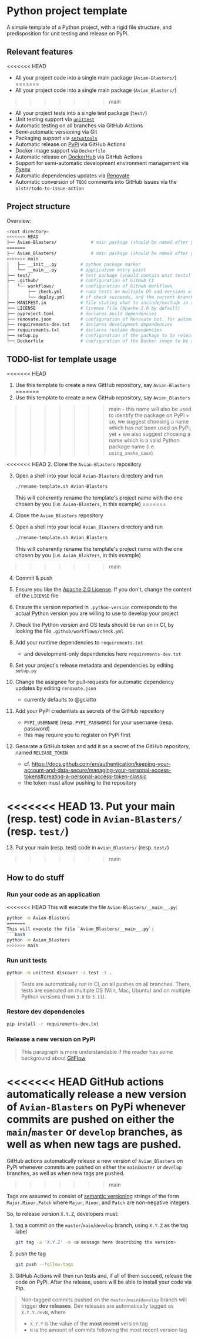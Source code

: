 # Python project template

A simple template of a Python project, with a rigid file structure, and predisposition for unit testing and release on PyPi.

## Relevant features

<<<<<<< HEAD
- All your project code into a single main package (`Avian-Blasters/`)
=======
- All your project code into a single main package (`Avian_Blasters/`)
>>>>>>> main
- All your project tests into a single test package (`test/`)
- Unit testing support via [`unittest`](https://docs.python.org/3/library/unittest.html)
- Automatic testing on all branches via GitHub Actions
- Semi-automatic versioning via Git
- Packaging support via [`setuptools`](https://setuptools.pypa.io/en/latest/setuptools.html)
- Automatic release on [PyPi](https://pypi.org/) via GitHub Actions
- Docker image support via `Dockerfile`
- Automatic release on [DockerHub](https://hub.docker.com/) via GitHub Actions
- Support for semi-automatic development environment management via [Pyenv](https://github.com/pyenv/pyenv)
- Automatic dependencies updates via [Renovate](https://docs.renovatebot.com/)
- Automatic conversion of `TODO` comments into GitHub issues via the `alstr/todo-to-issue-action`

## Project structure 

Overview:
```bash
<root directory>
<<<<<<< HEAD
├── Avian-Blasters/             # main package (should be named after your project)
=======
├── Avian_Blasters/             # main package (should be named after your project)
>>>>>>> main
│   ├── __init__.py         # python package marker
│   └── __main__.py         # application entry point
├── test/                   # test package (should contain unit tests)
├── .github/                # configuration of GitHub CI
│   └── workflows/          # configuration of GitHub Workflows
│       ├── check.yml       # runs tests on multiple OS and versions of Python
│       └── deploy.yml      # if check succeeds, and the current branch is one of {main, master}, triggers automatic releas on PyPi
├── MANIFEST.in             # file stating what to include/exclude in releases 
├── LICENSE                 # license file (Apache 2.0 by default)
├── pyproject.toml          # declares build dependencies
├── renovate.json           # configuration of Renovate bot, for automatic dependency updates
├── requirements-dev.txt    # declares development dependencies
├── requirements.txt        # declares runtime dependencies
├── setup.py                # configuration of the package to be released on Pypi
└── Dockerfile              # configuration of the Docker image to be realsed on Dockerhub
```

## TODO-list for template usage

<<<<<<< HEAD
1. Use this template to create a new GitHub repository, say `Avian-Blasters`
=======
1. Use this template to create a new GitHub repository, say `Avian_Blasters`
>>>>>>> main
    - this name will also be used to identify the package on PyPi
        + so, we suggest choosing a name which has not been used on PyPi, yet
        + we also suggest choosing a name which is a valid Python package name (i.e. `using_snake_case`)

<<<<<<< HEAD
2. Clone the `Avian-Blasters` repository

3. Open a shell into your local `Avian-Blasters` directory and run 
    ```bash
    ./rename-template.sh Avian-Blasters
    ``` 
    
    This will coherently rename the template's project name with the one chosen by you (i.e. `Avian-Blasters`, in this example)
=======
2. Clone the `Avian_Blasters` repository

3. Open a shell into your local `Avian_Blasters` directory and run 
    ```bash
    ./rename-template.sh Avian_Blasters
    ``` 
    
    This will coherently rename the template's project name with the one chosen by you (i.e. `Avian_Blasters`, in this example)
>>>>>>> main

4. Commit & push

5. Ensure you like the [Apache 2.0 License](https://www.apache.org/licenses/LICENSE-2.0.html). If you don't, change the content of the `LICENSE` file

6. Ensure the version reported in `.python-version` corresponds to the actual Python version you are willing to use to develop your project

7. Check the Python version and OS tests should be run on in CI, by looking the file `.github/workflows/check.yml`

8. Add your runtime dependencies to `requirements.txt`
    + and development-only dependencies here `requirements-dev.txt`

9. Set your project's release metadata and dependencies by editing `setup.py`

10. Change the assignee for pull-requests for automatic dependency updates by editing `renovate.json`
    + currently defaults to @gciatto

11. Add your PyPi credentials as secrets of the GitHub repository 
    - `PYPI_USERNAME` (resp. `PYPI_PASSWORD`) for your username (resp. password)
    - this may require you to register on PyPi first

12. Generate a GitHub token and add it as a secret of the GitHub repository, named `RELEASE_TOKEN`
    - cf. <https://docs.github.com/en/authentication/keeping-your-account-and-data-secure/managing-your-personal-access-tokens#creating-a-personal-access-token-classic>
    - the token must allow pushing to the repository

<<<<<<< HEAD
13. Put your main (resp. test) code in `Avian-Blasters/` (resp. `test/`)
=======
13. Put your main (resp. test) code in `Avian_Blasters/` (resp. `test/`)
>>>>>>> main

## How to do stuff

### Run your code as an application

<<<<<<< HEAD
This will execute the file `Avian-Blasters/__main__.py`:
```bash
python -m Avian-Blasters 
=======
This will execute the file `Avian_Blasters/__main__.py`:
```bash
python -m Avian_Blasters 
>>>>>>> main
```

### Run unit tests

```bash
python -m unittest discover -s test -t .
```

> Tests are automatically run in CI, on all pushes on all branches.
> There, tests are executed on multiple OS (Win, Mac, Ubuntu) and on multiple Python versions (from `3.8` to `3.11`).

### Restore dev dependencies

```bash
pip install -r requirements-dev.txt
```

### Release a new version on PyPi

> This paragraph is more understandable if the reader has some background about [GitFlow](https://www.atlassian.com/git/tutorials/comparing-workflows/gitflow-workflow)

<<<<<<< HEAD
GitHub actions automatically release a new version of `Avian-Blasters` on PyPi whenever commits are pushed on either the `main`/`master` or `develop` branches, as well as when new tags are pushed.
=======
GitHub actions automatically release a new version of `Avian_Blasters` on PyPi whenever commits are pushed on either the `main`/`master` or `develop` branches, as well as when new tags are pushed.
>>>>>>> main

Tags are assumed to consist of [semantic versioning](https://semver.org/) strings of the form `Major.Minor.Patch` where `Major`, `Minor`, and `Patch` are non-negative integers.

So, to release version `X.Y.Z`, developers must:

1. tag a commit on the `master`/`main`/`develop` branch, using `X.Y.Z` as the tag label
    ```bash
    git tag -a 'X.Y.Z' -m <a message here describing the version>
    ```

2. push the tag
    ```bash
    git push --follow-tags
    ```

3. GitHub Actions will then run tests and, if all of them succeed, release the code on PyPi.
After the release, users will be able to install your code via Pip.

> Non-tagged commits pushed on the `master`/`main`/`develop` branch will trigger __dev releases__.
> Dev releases are automatically tagged as `X.Y.Y.devN`, where
> - `X.Y.Y` is the value of the __most recent__ version tag
> - `N` is the amount of commits following the most recent version tag 
